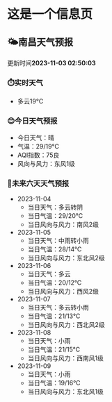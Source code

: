 # 这是一个信息页 
## 🌤️**南昌**天气预报
更新时间**2023-11-03 02:50:03**
### ⏱️实时天气
- 多云19℃
### 😊今日天气预报
- 今日天气：晴
- 气温：29/19℃
- AQI指数：75良
- 风向与风力：东风1级
### 🤩未来六天天气预报
- 2023-11-04
  - 当日天气：多云转阴
  - 当日气温：29/20℃
  - 当日风向与风力：南风2级
- 2023-11-05
  - 当日天气：中雨转小雨
  - 当日气温：28/14℃
  - 当日风向与风力：东北风2级
- 2023-11-06
  - 当日天气：多云
  - 当日气温：20/12℃
  - 当日风向与风力：西风2级
- 2023-11-07
  - 当日天气：多云转小雨
  - 当日气温：21/13℃
  - 当日风向与风力：西北风2级
- 2023-11-08
  - 当日天气：小雨
  - 当日气温：21/15℃
  - 当日风向与风力：西南风1级
- 2023-11-09
  - 当日天气：小雨
  - 当日气温：19/16℃
  - 当日风向与风力：东北风1级

